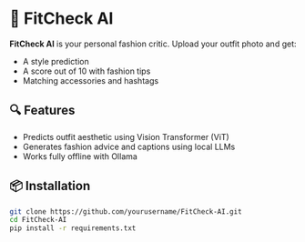 # 👗 FitCheck AI

**FitCheck AI** is your personal fashion critic. Upload your outfit photo and get:
- A style prediction
- A score out of 10 with fashion tips
- Matching accessories and hashtags

## 🔍 Features
- Predicts outfit aesthetic using Vision Transformer (ViT)
- Generates fashion advice and captions using local LLMs
- Works fully offline with Ollama

## 📦 Installation

```bash
git clone https://github.com/yourusername/FitCheck-AI.git
cd FitCheck-AI
pip install -r requirements.txt
